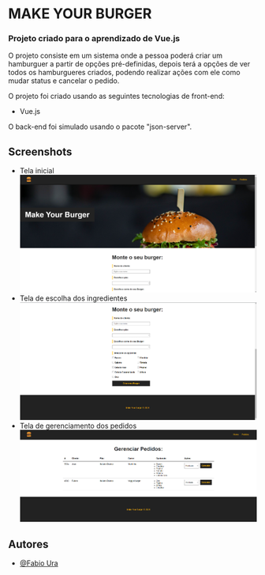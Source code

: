# MAKE YOUR BURGER

### Projeto criado para o aprendizado de Vue.js

O projeto consiste em um sistema onde a pessoa poderá criar um hamburguer a partir de opções pré-definidas, depois terá a opções de ver todos os hamburgueres criados, podendo realizar ações com ele como mudar status e cancelar o pedido.

O projeto foi criado usando as seguintes tecnologias de front-end:
 - Vue.js

O back-end foi simulado usando o pacote "json-server".

## Screenshots

- Tela inicial
![App Screenshot](./imagesREADME/img1.png)
- Tela de escolha dos ingredientes
![App Screenshot](./imagesREADME/img2.png)
- Tela de gerenciamento dos pedidos
![App Screenshot](./imagesREADME/img3.png)

## Autores

- [@Fabio Ura](https://github.com/UraFabio)

